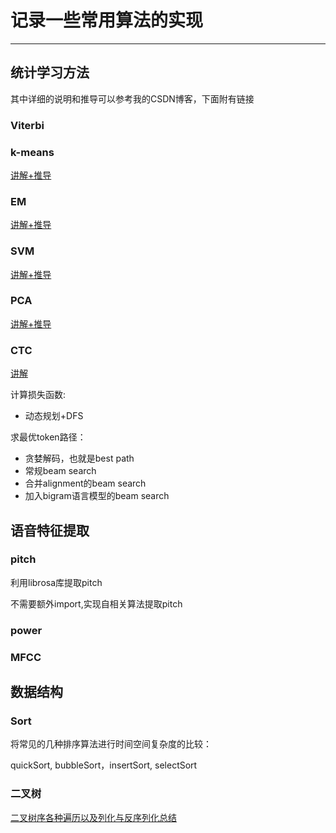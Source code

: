 # 记录一些常用算法的实现
***

## 统计学习方法

其中详细的说明和推导可以参考我的CSDN博客，下面附有链接

### Viterbi

### k-means

[讲解+推导](https://blog.csdn.net/dhj_tsukuba/article/details/110392431)

### EM

[讲解+推导](https://blog.csdn.net/dhj_tsukuba/article/details/110443282)

### SVM

[讲解+推导](https://blog.csdn.net/dhj_tsukuba/article/details/111471830)

### PCA

[讲解+推导](https://blog.csdn.net/dhj_tsukuba/article/details/111598103)

### CTC

[讲解](https://blog.csdn.net/dhj_tsukuba/article/details/115964287)

计算损失函数:
- 动态规划+DFS

求最优token路径：

- 贪婪解码，也就是best path
- 常规beam search 
- 合并alignment的beam search
- 加入bigram语言模型的beam search

## 语音特征提取

### pitch

利用librosa库提取pitch

不需要额外import,实现自相关算法提取pitch

### power

### MFCC

## 数据结构

### Sort

将常见的几种排序算法进行时间空间复杂度的比较：

quickSort, bubbleSort，insertSort, selectSort

### 二叉树

[二叉树序各种遍历以及列化与反序列化总结](https://blog.csdn.net/dhj_tsukuba/article/details/115582163)
